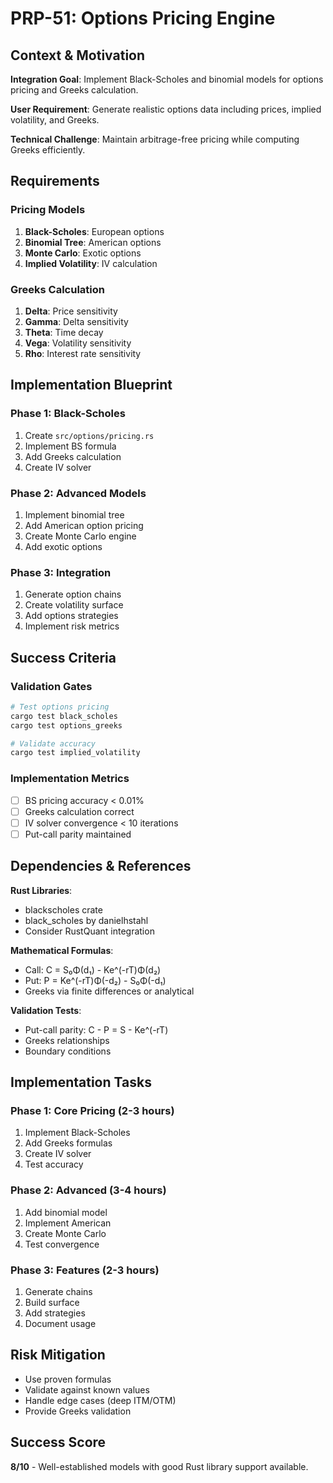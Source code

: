 # PRP-51: Options Pricing Engine

## Context & Motivation

**Integration Goal**: Implement Black-Scholes and binomial models for options pricing and Greeks calculation.

**User Requirement**: Generate realistic options data including prices, implied volatility, and Greeks.

**Technical Challenge**: Maintain arbitrage-free pricing while computing Greeks efficiently.

## Requirements

### Pricing Models
1. **Black-Scholes**: European options
2. **Binomial Tree**: American options
3. **Monte Carlo**: Exotic options
4. **Implied Volatility**: IV calculation

### Greeks Calculation
1. **Delta**: Price sensitivity
2. **Gamma**: Delta sensitivity
3. **Theta**: Time decay
4. **Vega**: Volatility sensitivity
5. **Rho**: Interest rate sensitivity

## Implementation Blueprint

### Phase 1: Black-Scholes
1. Create `src/options/pricing.rs`
2. Implement BS formula
3. Add Greeks calculation
4. Create IV solver

### Phase 2: Advanced Models
1. Implement binomial tree
2. Add American option pricing
3. Create Monte Carlo engine
4. Add exotic options

### Phase 3: Integration
1. Generate option chains
2. Create volatility surface
3. Add options strategies
4. Implement risk metrics

## Success Criteria

### Validation Gates
```bash
# Test options pricing
cargo test black_scholes
cargo test options_greeks

# Validate accuracy
cargo test implied_volatility
```

### Implementation Metrics
- [ ] BS pricing accuracy < 0.01%
- [ ] Greeks calculation correct
- [ ] IV solver convergence < 10 iterations
- [ ] Put-call parity maintained

## Dependencies & References

**Rust Libraries**:
- blackscholes crate
- black_scholes by danielhstahl
- Consider RustQuant integration

**Mathematical Formulas**:
- Call: C = S₀Φ(d₁) - Ke^(-rT)Φ(d₂)
- Put: P = Ke^(-rT)Φ(-d₂) - S₀Φ(-d₁)
- Greeks via finite differences or analytical

**Validation Tests**:
- Put-call parity: C - P = S - Ke^(-rT)
- Greeks relationships
- Boundary conditions

## Implementation Tasks

### Phase 1: Core Pricing (2-3 hours)
1. Implement Black-Scholes
2. Add Greeks formulas
3. Create IV solver
4. Test accuracy

### Phase 2: Advanced (3-4 hours)
1. Add binomial model
2. Implement American
3. Create Monte Carlo
4. Test convergence

### Phase 3: Features (2-3 hours)
1. Generate chains
2. Build surface
3. Add strategies
4. Document usage

## Risk Mitigation
- Use proven formulas
- Validate against known values
- Handle edge cases (deep ITM/OTM)
- Provide Greeks validation

## Success Score
**8/10** - Well-established models with good Rust library support available.